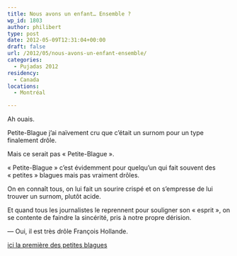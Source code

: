 ```yaml
---
title: Nous avons un enfant… Ensemble ?
wp_id: 1803
author: philibert
type: post
date: 2012-05-09T12:31:04+00:00
draft: false
url: /2012/05/nous-avons-un-enfant-ensemble/
categories:
  - Pujadas 2012
residency:
  - Canada
locations:
  - Montréal

---
```

Ah ouais.

Petite-Blague j&rsquo;ai naïvement cru que c&rsquo;était un surnom pour un type finalement drôle.
  
Mais ce serait pas « Petite-Blague ».
  
« Petite-Blague » c&rsquo;est évidemment pour quelqu&rsquo;un qui fait souvent des « petites » blagues mais pas vraiment drôles.

On en connaît tous, on lui fait un sourire crispé et on s&#8217;empresse de lui trouver un surnom, plutôt acide.
  
Et quand tous les journalistes le reprennent pour souligner son « esprit », on se contente de faindre la sincérité, pris à notre propre dérision.

&mdash; Oui, il est très drôle François Hollande.

<a class="arrow" href="http://www.publicsenat.fr/lcp/politique/quand-sarkozy-bel-hollande-parlent-enfants-265099" title="Petite Blague Présidentielle" target="_blank">ici la première des petites blagues</a>
